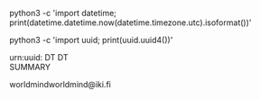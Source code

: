 python3 -c 'import datetime; print(datetime.datetime.now(datetime.timezone.utc).isoformat())'

python3 -c 'import uuid; print(uuid.uuid4())'

<entry>
    <title>TITLE</title>
    <id>urn:uuid:<UUID></id>
    <published>DT</published>
    <updated>DT</updated>
    <summary>SUMMARY</summary>
    <content type="xhtml">
      <div xmlns="http://www.w3.org/1999/xhtml">
        <p>
        </p>
      </div>
    </content>
    <author><name>worldmind</name><email>worldmind@iki.fi</email></author>
</entry>
